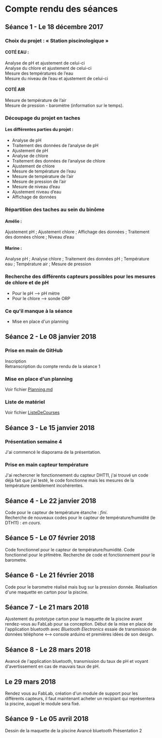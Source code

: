 # Compte rendu des séances 

## Séance 1 - Le 18 décembre 2017

### Choix du projet : « Station piscinologique » 

#### COTÉ EAU :                                                              
Analyse de pH et ajustement de celui-ci                                 
Analyse du chlore et ajustement de celui-ci   
Mesure des températures de l’eau   
Mesure du niveau de l’eau et ajustement de celui-ci 

#### COTÉ AIR  
Mesure de température de l’air  
Mesure de pression - baromètre (information sur le temps).

### Découpage du projet en taches
#### Les différentes parties du projet :
- Analyse de pH 
- Traitement des données de l’analyse de pH
- Ajustement de pH 
- Analyse de chlore
- Traitement des données de l’analyse de chlore
- Ajustement de chlore
- Mesure de température de l’eau
- Mesure de température de l’air 
- Mesure de pression de l’air
- Mesure de niveau d’eau 
- Ajustement niveau d’eau
- Affichage de données

### Répartition des taches au sein du binôme
#### Amélie :
Ajustement pH ; Ajustement chlore ; Affichage des données ; Traitement des données chlore ; Niveau d’eau  

#### Marine :
Analyse pH ; Analyse chlore ; Traitement des données pH ; Température eau ; Température air ; Mesure de pression 

### Recherche des différents capteurs possibles pour les mesures de chlore et de pH
- Pour le pH --> pH mètre
- Pour le chlore --> sonde ORP

### Ce qu'il manque à la séance 
- Mise en place d'un planning 


## Séance 2 - Le 08 janvier 2018

### Prise en main de GitHub
Inscription    
Retranscription du compte rendu de la séance 1   

### Mise en place d'un planning 
Voir fichier [Planning.md](https://github.com/Marine13/StationPiscinologique/blob/master/doc/planning.md)

### Liste de matériel
Voir fichier [ListeDeCourses](https://github.com/Marine13/StationPiscinologique/blob/master/doc/ListeDeCourses.md)



## Séance 3 - Le 15 janvier 2018

### Présentation semaine 4 
J'ai commencé le diaporama de la présentation.

### Prise en main capteur température
J'ai rechercner le fonctionnement du capteur DHT11, j'ai trouvé un code déjà fait que j'ai testé, le code fonctionne mais les mesures de la température semblement incohérentes. 


## Séance 4 - Le 22 janvier 2018

Code pour le capteur de température étanche : *fini*.   
Recherche de nouveaux codes pour le capteur de température/humidité (le DTH11) : *en cours*.


## Séance 5 - Le 07 février 2018

Code fonctionnel pour le capteur de température/humidité.
Code fonctionnel pour le pHmètre.
Recherche de code et fonctionnement pour le barometre. 

## Séance 6 - Le 21 février 2018

Code pour le barometre réalisé mais bug sur la pression donnée.
Réalisation d'une maquette en carton pour la piscine. 

## Séance 7 - Le 21 mars 2018

Ajustement du prototype carton pour la maquette de la piscine avant rendez-vous au FabLab pour sa conception. 
Début de la mise en place de l'application bluetooth avec *Bluetooth Electronics* essaie de transmission de données téléphone <--> console arduino et premières idées de son design. 

## Séance 8 - Le 28 mars 2018

Avancé de l'application bluetooth, transmission du taux de pH et voyant d'avertissement en cas de mauvais taux de pH. 

## Le 29 mars 2018 

Rendez vous au FabLab, création d'un module de support pour les différents capteurs, il faut maintenant acheter un recipiant qui représentera la piscine, auquel le module sera fixé. 

## Séance 9 - Le 05 avril 2018

Dessin de la maquette de la piscine 
Avancé bluetooth
Présentation 2
